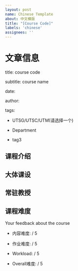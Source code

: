 ```yaml
---
layout: post
name: Chinese Template
about: 中文模版
title: "[Course Code]"
labels: 'chinese'
assignees: ''
---
```

# 文章信息
title: course code

subtitle: course name

date: 

author:

tags:
  - UTSG/UTSC/UTM(请选择一个)
  
  - Department
  
  - tag3

## 课程介绍

## 大体课设

## 常驻教授

## 课程难度
Your feedback about the course

- 内容难度:  / 5

- 作业难度:  / 5

- Workload:  / 5

- Overall难度:  / 5
